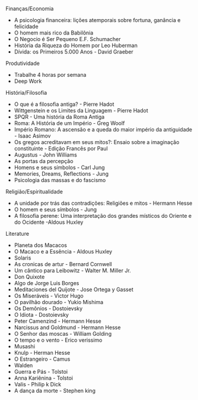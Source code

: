 
Finanças/Economia

- A psicologia financeira: lições atemporais sobre fortuna, ganância e felicidade 
- O homem mais rico da Babilônia
-  O Negocio é Ser Pequeno E.F. Schumacher 
- História da Riqueza do Homem por Leo Huberman
- Dívida: os Primeiros 5.000 Anos - David Graeber 


Produtividade

- Trabalhe 4 horas por semana
- Deep Work

História/Filosofia

- O que é a filosofia antiga? - Pierre Hadot 
- Wittgenstein e os Limites da Linguagem - Pierre Hadot
- SPQR - Uma história da Roma Antiga
-  Roma: A História de um Império - Greg Woolf
- Império Romano: A ascensão e a queda do maior império da antiguidade - Isaac Asimov
- Os gregos acreditavam em seus mitos?: Ensaio sobre a imaginação constituinte - Edição Francês por Paul 
- Augustus - John Williams
- As portas da percepção
- Homens e seus símbolos - Carl Jung
- Memories, Dreams, Reflections - Jung
- Psicologia das massas e do fascismo


Religião/Espiritualidade
- A unidade por trás das contradições: Religiões e mitos - Hermann Hesse
- O homem e seus símbolos - Jung
- A filosofia perene: Uma interpretação dos grandes místicos do Oriente e do Ocidente -Aldous Huxley

Literature
- Planeta dos Macacos
- O Macaco e a Essência - Aldous Huxley
- Solaris
- As cronicas de artur - Bernard Cornwell
- Um cântico para Leibowitz - Walter M. Miller Jr.
- Don Quixote
- Algo de Jorge Luis Borges
- Meditaciones del Quijote - Jose Ortega y Gasset 
- Os Miseráveis - Victor Hugo
- O pavilhão dourado - Yukio Mishima
- Os Demônios - Dostoievsky
- O Idiota - Dostoievsky
- Peter Camenzind - Hermann Hesse
-  Narcissus and Goldmund - Hermann Hesse
- O Senhor das moscas - William Golding
- O tempo e o vento - Erico verissimo
- Musashi
- Knulp - Herman Hesse
- O Estrangeiro - Camus
- Walden
- Guerra e Pás - Tolstoi
- Anna Kariênina - Tolstoi
- Valis - Philip k Dick
- A dança da morte - Stephen king

